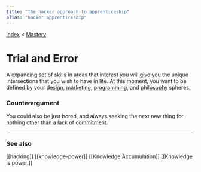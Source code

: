```yaml
---
title: "The hacker approach to apprenticeship"
alias: "hacker apprenticeship"
---
```


[index](/.md) < [Mastery](books/Mastery.md)

# Trial and Error

A expanding set of skills in areas that interest you will give you the unique intersections that you wish to have in life. At this moment, you want to be defined by your [design](1-design.md), [marketing](1-marketing.md), [programming](1-programming.md), and [philosophy](1-philosophy.md) spheres. 

### Counterargument
You could also be just bored, and always seeking the next new thing for nothing other than a lack of commitment. 

-------------
### See also
[[hacking]] [[knowledge-power]] [[Knowledge Accumulation]] [[Knowledge is power.]]

